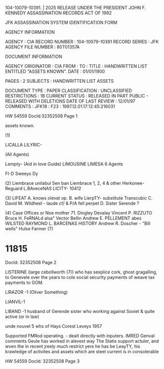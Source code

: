 104-10079-10391. | 2025 RELEASE UNDER THE PRESIDENT JOHN F. KENNEDY ASSASSINATION RECORDS ACT OF 1992

JFK ASSASSINATION SYSTEM
IDENTIFICATION FORM

AGENCY INFORMATION

AGENCY : CIA
RECORD NUMBER : 104-10079-10391
RECORD SERIES : JFK
AGENCY FILE NUMBER : 80T01357A

DOCUMENT INFORMATION

AGENCY ORIGINATOR : CIA
FROM :
TO :
TITLE : HANDWRITTEN LIST ENTITLED "ASSETS KNOWN".
DATE : 01/01/1900

PAGES : 2
SUBJECTS : HANDWRITTEN
LIST
ASSETS

DOCUMENT TYPE : PAPER
CLASSIFICATION : UNCLASSIFIED
RESTRICTIONS : 1B
CURRENT STATUS : RELEASED IN PART PUBLIC - RELEASED WITH DELETIONS
DATE OF LAST REVIEW : 12/01/97
COMMENTS : JFK18 : F23 : 1997.12.01.17:12:45:216031

HW 54559 DocId:32352508 Page 1

assets known.

(1)

LICALLA
LILYRIC-

(All Agents)

Lempty- (Aid in love Guide)
LIMOUSINE
LIMESA
6 Agents

FI-D Sweeys Dy

(2) Liembrace unilabul Sen ban
Liembrace 1, 2, 4 & other
Herkonee- Reguard L.BAveceNAS
LICITY- 10412

(3) LIFEAT
A. knows olevat op.
B. wife LierpTY- substitute Transcubic
C. David M. Wildheel - laude cf/ & P/A fell perpet
D. Sister Serende ?

(4) Case Offices
or Noe
mother 71. Dingley
Devalay
Vincent P. RIZZUTO
Bruce H. FeRNALd alsa" Vector Bellin
Andrew E. PELLEMENT abes
WILSTED
RAYMOND L. BARCENAS
HISTORY
Andrew R. Doscher - "Bill wells"
Hulse Farmer (7)
# 11815
DocId: 32352508 Page 2

LISTERINE (large cebollworth (7))
who has sexplice cork, ghost gragalling,
to Genevele over the years to cole
social security payments of weave tax
payments to GOM.

LIRAZOR -1 (Oliver Something)

LIANVIL-1

LIBAND -1 husband of Gerende sister who working
against Soviet & quite active (or in law)

unde nouvel 5 whs of Hays Corest Leveys 1957

Supported FMRod operating. - dealt directly with inputers.
IMRED
Genval comments
Geule has worked in alevest way
The Statis support actuler, and
wven the in recent
jreely
much restrict yere he has be
LeayTY, his
krawledge of activites and assets which
are steel current is
in consolerable

HW 54559
DocId: 32352508 Page 3
